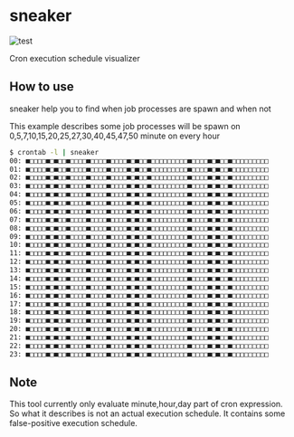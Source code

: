 # sneaker
![test](https://github.com/terakoya76/sneaker/workflows/test/badge.svg)

Cron execution schedule visualizer

## How to use
sneaker help you to find when job processes are spawn and when not

This example describes some job processes will be spawn on 0,5,7,10,15,20,25,27,30,40,45,47,50 minute on every hour

```bash
$ crontab -l | sneaker
00: ■□□□□■□■□□■□□□□■□□□□■□□□□■□■□□■□□□□□□□□□■□□□□■□■□□■□□□□□□□□□
01: ■□□□□■□■□□■□□□□■□□□□■□□□□■□■□□■□□□□□□□□□■□□□□■□■□□■□□□□□□□□□
02: ■□□□□■□■□□■□□□□■□□□□■□□□□■□■□□■□□□□□□□□□■□□□□■□■□□■□□□□□□□□□
03: ■□□□□■□■□□■□□□□■□□□□■□□□□■□■□□■□□□□□□□□□■□□□□■□■□□■□□□□□□□□□
04: ■□□□□■□■□□■□□□□■□□□□■□□□□■□■□□■□□□□□□□□□■□□□□■□■□□■□□□□□□□□□
05: ■□□□□■□■□□■□□□□■□□□□■□□□□■□■□□■□□□□□□□□□■□□□□■□■□□■□□□□□□□□□
06: ■□□□□■□■□□■□□□□■□□□□■□□□□■□■□□■□□□□□□□□□■□□□□■□■□□■□□□□□□□□□
07: ■□□□□■□■□□■□□□□■□□□□■□□□□■□■□□■□□□□□□□□□■□□□□■□■□□■□□□□□□□□□
08: ■□□□□■□■□□■□□□□■□□□□■□□□□■□■□□■□□□□□□□□□■□□□□■□■□□■□□□□□□□□□
09: ■□□□□■□■□□■□□□□■□□□□■□□□□■□■□□■□□□□□□□□□■□□□□■□■□□■□□□□□□□□□
10: ■□□□□■□■□□■□□□□■□□□□■□□□□■□■□□■□□□□□□□□□■□□□□■□■□□■□□□□□□□□□
11: ■□□□□■□■□□■□□□□■□□□□■□□□□■□■□□■□□□□□□□□□■□□□□■□■□□■□□□□□□□□□
12: ■□□□□■□■□□■□□□□■□□□□■□□□□■□■□□■□□□□□□□□□■□□□□■□■□□■□□□□□□□□□
13: ■□□□□■□■□□■□□□□■□□□□■□□□□■□■□□■□□□□□□□□□■□□□□■□■□□■□□□□□□□□□
14: ■□□□□■□■□□■□□□□■□□□□■□□□□■□■□□■□□□□□□□□□■□□□□■□■□□■□□□□□□□□□
15: ■□□□□■□■□□■□□□□■□□□□■□□□□■□■□□■□□□□□□□□□■□□□□■□■□□■□□□□□□□□□
16: ■□□□□■□■□□■□□□□■□□□□■□□□□■□■□□■□□□□□□□□□■□□□□■□■□□■□□□□□□□□□
17: ■□□□□■□■□□■□□□□■□□□□■□□□□■□■□□■□□□□□□□□□■□□□□■□■□□■□□□□□□□□□
18: ■□□□□■□■□□■□□□□■□□□□■□□□□■□■□□■□□□□□□□□□■□□□□■□■□□■□□□□□□□□□
19: ■□□□□■□■□□■□□□□■□□□□■□□□□■□■□□■□□□□□□□□□■□□□□■□■□□■□□□□□□□□□
20: ■□□□□■□■□□■□□□□■□□□□■□□□□■□■□□■□□□□□□□□□■□□□□■□■□□■□□□□□□□□□
21: ■□□□□■□■□□■□□□□■□□□□■□□□□■□■□□■□□□□□□□□□■□□□□■□■□□■□□□□□□□□□
22: ■□□□□■□■□□■□□□□■□□□□■□□□□■□■□□■□□□□□□□□□■□□□□■□■□□■□□□□□□□□□
23: ■□□□□■□■□□■□□□□■□□□□■□□□□■□■□□■□□□□□□□□□■□□□□■□■□□■□□□□□□□□□
```

## Note
This tool currently only evaluate minute,hour,day part of cron expression.
So what it describes is not an actual execution schedule.
It contains some false-positive execution schedule.
